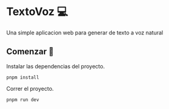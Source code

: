 # TextoVoz 💻

Una simple aplicacion web para generar de texto a voz natural

## Comenzar 🚀

Instalar las dependencias del proyecto.

```text
pnpm install
```

Correr el proyecto.

```text
pnpm run dev
```
